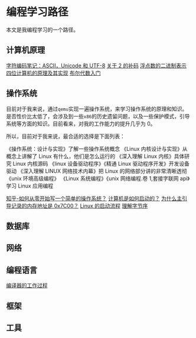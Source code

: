 # 编程学习路径

本文是我编程学习的一个路径。

## 计算机原理

[字符编码笔记：ASCII，Unicode 和 UTF-8](http://www.ruanyifeng.com/blog/2007/10/ascii_unicode_and_utf-8.html)
[关于 2 的补码](http://www.ruanyifeng.com/blog/2009/08/twos_complement.html)
[浮点数的二进制表示](http://www.ruanyifeng.com/blog/2010/06/ieee_floating-point_representation.html)
[四位计算机的原理及其实现](http://www.ruanyifeng.com/blog/2011/03/4-bit_computer.html)
[布尔代数入门](http://www.ruanyifeng.com/blog/2016/08/boolean-algebra.html)

## 操作系统

目前对于我来说，通过`qemu`实现一遍操作系统，来学习操作系统的原理和知识。是否性价比太低了，会涉及到一些`x86`的历史遗留问题，以及一些保护模式，引导系统等方面的知识。目前看来，对我的工作能力的提升几乎为 0。

所以，目前对于我来说，最合适的选择是下面列表：

《操作系统：设计与实现》了解一些操作系统概念
《Linux 内核设计与实现》从概念上讲解了 Linux 有什么，他们是怎么运行的
《深入理解 Linux 内核》具体研究 Linux 内核源码
《linux 设备驱动程序》《精通 Linux 驱动程序开发》开发设备驱动
《深入理解 LINUX 网络技术内幕》把 Linux 的网络部分讲的非常清晰透彻
《unix 环境高级编程》 《Linux 系统编程》《unix 网络编程.卷 1,套接字联网 api》学习 Linux 应用编程

[知乎-如何从零开始写一个简单的操作系统？](https://www.zhihu.com/question/25628124)
[计算机是如何启动的？](http://www.ruanyifeng.com/blog/2013/02/booting.html)
[为什么主引导记录的内存地址是 0x7C00？](http://www.ruanyifeng.com/blog/2015/09/0x7c00.html)
[Linux 的启动流程](http://www.ruanyifeng.com/blog/2013/08/linux_boot_process.html)
[理解字节序](http://www.ruanyifeng.com/blog/2016/11/byte-order.html)

## 数据库

## 网络

## 编程语言

[编译器的工作过程](http://www.ruanyifeng.com/blog/2014/11/compiler.html)

## 框架

## 工具
